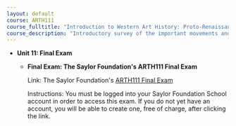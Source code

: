 ```yaml
---
layout: default
course: ARTH111
course_fulltitle: "Introduction to Western Art History: Proto-Renaissance to Contemporary Art"
course_description: "Introductory survey of the important movements and influential figures in Western art from the Proto-Renaissance in Italy to the contemporary art of the twentieth century."
---
```

-   **Unit 11: Final Exam**  
    -   **Final Exam: The Saylor Foundation's ARTH111 Final Exam**

        Link: The Saylor Foundation's [ARTH111 Final
        Exam](http://school.saylor.org/mod/quiz/view.php?id=380)  
           
         Instructions: You must be logged into your Saylor Foundation
        School account in order to access this exam. If you do not yet
        have an account, you will be able to create one, free of charge,
        after clicking the link.
